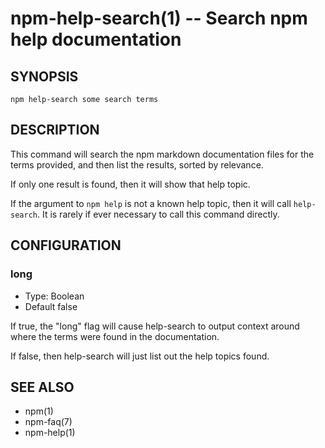 npm-help-search(1) -- Search npm help documentation
===================================================






































<extoc></extoc>

## SYNOPSIS

    npm help-search some search terms

## DESCRIPTION

This command will search the npm markdown documentation files for the
terms provided, and then list the results, sorted by relevance.

If only one result is found, then it will show that help topic.

If the argument to `npm help` is not a known help topic, then it will
call `help-search`.  It is rarely if ever necessary to call this
command directly.

## CONFIGURATION

### long

* Type: Boolean
* Default false

If true, the "long" flag will cause help-search to output context around
where the terms were found in the documentation.

If false, then help-search will just list out the help topics found.

## SEE ALSO

* npm(1)
* npm-faq(7)
* npm-help(1)
